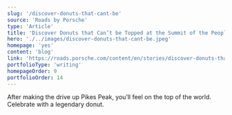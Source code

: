 ```yaml
---
slug: '/discover-donuts-that-cant-be'
source: 'Roads by Porsche'
type: 'Article'
title: 'Discover Donuts that Can’t be Topped at the Summit of the People’s Mountain'
hero: './../images/discover-donuts-that-cant-be.jpeg'
homepage: 'yes'
content: 'blog'
link: 'https://roads.porsche.com/content/en/stories/discover-donuts-that-cant-be-topped-at-the-summit-of-the-peoples-mountain'
portfolioType: 'writing'
homepageOrder: 9
portfolioOrder: 14
---
```


After making the drive up Pikes Peak, you’ll feel on the top of the world. Celebrate with a legendary donut.

